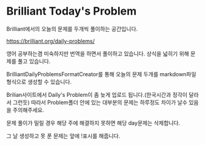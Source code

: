 # Brilliant Today's Problem

Brilliant에서의 오늘의 문제를 두개씩 풀이하는 공간입니다.

https://brilliant.org/daily-problems/

영어 공부하는겸 미숙하지만 번역을 하면서 풀이하고 있습니다. 상식을 넓히기 위해 문제를 풀고 있습니다.

BrilliantDailyProblemsFormatCreator를 통해 오늘의 문제 두개를 markdown파일 형식으로 생성할 수 있습니다.

Brilian사이트에서 Daily's Problem이 좀 늦게 업로드 됩니다.(한국시간과 정각이 달라서 그런듯) 따라서 Problem폴더 안에 있는 대부분의 문제는 하루정도 차이가 날수 있음을 주의해주세요.

문제 풀이가 밀릴 경우 해당 주에 해결하지 못하면 해당 day문제는 삭제합니다.

그 날 생성하고 못 푼 문제는 앞에 !표시를 해줍니다.
